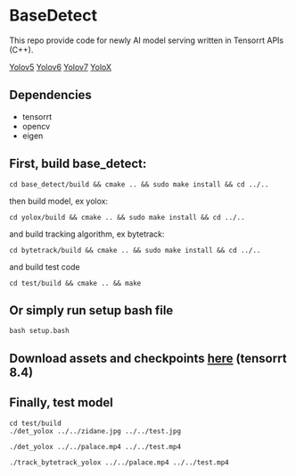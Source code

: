 # BaseDetect
This repo provide code for newly AI model serving written in Tensorrt APIs (C++).

[Yolov5](https://github.com/ultralytics/yolov5) [Yolov6](https://github.com/meituan/YOLOv6) [Yolov7](https://github.com/jinfagang/yolov7) [YoloX](https://github.com/Megvii-BaseDetection/YOLOX)

## Dependencies 
+ tensorrt
+ opencv
+ eigen


## First, build base_detect:

```
cd base_detect/build && cmake .. && sudo make install && cd ../..
```
then build model, ex yolox:
```
cd yolox/build && cmake .. && sudo make install && cd ../..
```
and build tracking algorithm, ex bytetrack:
```
cd bytetrack/build && cmake .. && sudo make install && cd ../..
```
and build test code
```
cd test/build && cmake .. && make 
```
## Or simply run setup bash file 
```
bash setup.bash
```

## Download assets and checkpoints [here](https://drive.google.com/drive/folders/1XQ9Of7hJ32aYhHaY-k-g2B-mJVwb1xYb?usp=sharing) (tensorrt 8.4) 

## Finally, test model
```
cd test/build 
./det_yolox ../../zidane.jpg ../../test.jpg

./det_yolox ../../palace.mp4 ../../test.mp4

./track_bytetrack_yolox ../../palace.mp4 ../../test.mp4
```


